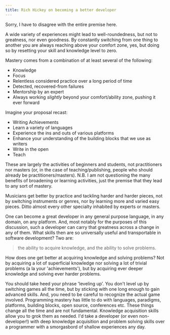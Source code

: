 ```yaml
---
title: Rich Hickey on becoming a better developer
---
```


Sorry, I have to disagree with the entire premise here.

A wide variety of experiences might lead to well-roundedness, but not to greatness, nor even goodness. By constantly switching from one thing to another you are always reaching above your comfort zone, yes, but doing so by resetting your skill and knowledge level to zero.

Mastery comes from a combination of at least several of the following:

- Knowledge
- Focus
- Relentless considered practice over a long period of time
- Detected, recovered-from failures
- Mentorship by an expert
- Always working *slightly* beyond your comfort/ability zone, pushing it ever forward

Imagine your proposal recast:

- Writing Achievements
- Learn a variety of languages
- Experience the ins and outs of various platforms
- Enhance your understanding of the building blocks that we use as writers
- Write in the open
- Teach

These are largely the activities of beginners and students, not practitioners nor masters (or, in the case of teaching/publishing, people who should already be practitioners/masters). N.B. I am not questioning the many benefits of broadening or learning activities, just the premise that they lead to any sort of mastery.

Musicians get better by practice and tackling harder and harder pieces, not by switching instruments or genres, nor by learning more and varied easy pieces. Ditto almost every other specialty inhabited by experts or masters.

One can become a great developer in any general purpose language, in any domain, on any platform. And, most notably for the purposes of this discussion, such a developer can carry that greatness across a change in any of them. What skills then are so universally useful and transportable in software development? Two are: 

> the ability to acquire knowledge, and the ability to solve problems.

How does one get better at acquiring knowledge and solving problems? Not by acquiring a lot of superficial knowledge nor solving a lot of trivial problems (a la your 'achievements'), but by acquiring ever deeper knowledge and solving ever harder problems.

You should take heed your phrase 'leveling up'. You don't level up by switching games all the time, but by sticking with one long enough to gain advanced skills. And, you need to be careful to recognize the actual game involved. Programming mastery has little to do with languages, paradigms, platforms, building blocks, open source, conferences etc. These things change all the time and are not fundamental. Knowledge acquisition skills allow you to grok them as needed. I'd take a developer (or even non-developer!) with deep knowledge acquisition and problem solving skills over a programmer with a smorgasbord of shallow experiences any day.